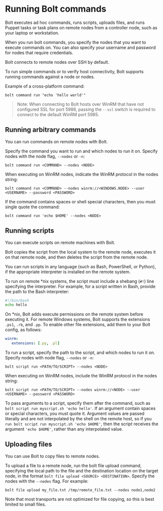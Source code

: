 
# Running Bolt commands


Bolt executes ad hoc commands, runs scripts, uploads files, and runs Puppet
tasks or task plans on remote nodes from a controller node, such as your laptop
or workstation.

When you run bolt commands, you specify the nodes that you want to execute
commands on. You can also specify your username and password for nodes that
require credentials.

Bolt connects to remote nodes over SSH by default.

To run simple commands or to verify host connectivity, Bolt supports running
commands against a node or nodes.

Example of a cross-platform command:

```
bolt command run "echo 'hello world'"

```

> Note: When connecting to Bolt hosts over WinRM that have not configured SSL for
> port 5986, passing the `--ssl` switch is required to connect to the default WinRM
> port 5985.

## Running arbitrary commands

You can run commands on remote nodes with Bolt.

Specify the command you want to run and which nodes to run it on. Specify nodes
with the node flag, `--nodes` or `-n`:

```
bolt command run <COMMAND> --nodes <NODE>
```

When executing on WinRM nodes, indicate the WinRM protocol in the nodes string:
```
bolt command run <COMMAND> --nodes winrm://<WINDOWS.NODE> --user <USERNAME> --password <PASSWORD>
```

If the command contains spaces or shell special characters, then you must single quote the command:
```
bolt command run 'echo $HOME' --nodes <NODE>
```

## Running scripts

You can execute scripts on remote machines with Bolt.

Bolt copies the script from the local system to the remote node, executes it on
that remote node, and then deletes the script from the remote node.

You can run scripts in any language (such as Bash, PowerShell, or Python), if
the appropriate interpreter is installed on the remote system.

To run on remote *nix systems, the script must include a shebang (`#!`) line
specifying the interpreter. For example, for a script written in Bash, provide
the path to the Bash interpreter:


```bash
#!/bin/bash
echo hello
```

On *nix, Bolt adds execute permissions on the remote system before
executing it. For remote Windows systems, Bolt supports the extensions `.ps1`,
`.rb`, and `.pp`. To enable other file extensions, add them to your Bolt config, as
follows:

```yaml
winrm:
   extensions: [.py, .pl]
```

To run a script, specify the path to the script, and which nodes to run it on.
Specify nodes with node flag, `--nodes` or `-n`:

```
bolt script run <PATH/TO/SCRIPT> --nodes <NODE>
```

When executing on WinRM nodes, include the WinRM protocol in the nodes string:

```
bolt script run <PATH/TO/SCRIPT> --nodes winrm://<NODE> --user <USERNAME> --password <PASSWORD>

```
To pass arguments to a script, specify them after the command, such as `bolt
script run myscript.sh 'echo hello'`. If an argument contain spaces or special
characters, you must quote it. Argument values are passed literally and are not
interpolated by the shell on the remote host, so if you `run bolt script run
myscript.sh 'echo $HOME'`, then the script receives the argument `'echo $HOME'`,
rather than any interpolated value.

## Uploading files
You can use Bolt to copy files to remote nodes.

To upload a file to a remote node, run the bolt file upload command, specifying
the local path to the file and the destination location on the target node, in
the format `bolt file upload <SOURCE> <DESTINATION>`. Specify the nodes with the
`--nodes` flag. For example:

```
bolt file upload my_file.txt /tmp/remote_file.txt --nodes node1,node2
```

Note that most transports are not optimized for file copying, so this is best
limited to small files.
